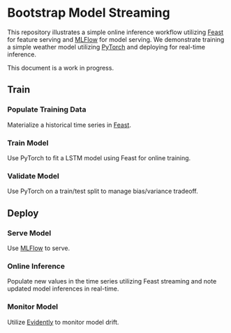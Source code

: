 # Bootstrap Model Streaming
This repository illustrates a simple online inference workflow utilizing <a href="https://github.com/feast-dev/feast">Feast</a> for feature serving and <a href="https://github.com/mlflow/mlflow">MLFlow</a> for model serving.  We demonstrate training a simple weather model utilizing <a href="https://github.com/jdb78/pytorch-forecasting">PyTorch</a> and deploying for real-time inference.

This document is a work in progress.

## Train

### Populate Training Data

Materialize a historical time series in <a href="https://docs.feast.dev/getting-started/quickstart">Feast</a>.

### Train Model

Use PyTorch to fit a LSTM model using Feast for online training.

### Validate Model

Use PyTorch on a train/test split to manage bias/variance tradeoff.

## Deploy

### Serve Model

Use <a href="https://mlflow.org/docs/latest/projects.html#project-docker-container-environments">MLFlow</a> to serve.

### Online Inference

Populate new values in the time series utilizing Feast streaming and note updated model inferences in real-time.

### Monitor Model

Utilize <a href="https://github.com/evidentlyai/evidently/blob/main/examples/integrations/mlflow_logging/historical_drift_visualization.ipynb">Evidently</a> to monitor model drift.
